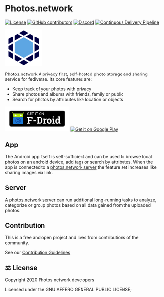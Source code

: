 # Photos.network

[![License](https://img.shields.io/github/license/photos-network/android)](./LICENSE.md)
[![GitHub contributors](https://img.shields.io/github/contributors/photos-network/android?color=success)](https://github.com/photos-network/android/graphs/contributors)
[![Discord](https://img.shields.io/discord/793235453871390720)](https://discord.gg/dGFDpmWp46)
[![Continuous Delivery Pipeline](https://github.com/photos-network/android/actions/workflows/continuous-delivery-pipeline.yml/badge.svg)](https://github.com/photos-network/android/actions/workflows/continuous-delivery-pipeline.yml)

<img src="/fastlane/metadata/android/en-US/images/icon.png" width="120" height="120"/>

[Photos.network](https://photos.network) A privacy first, self-hosted photo storage and sharing service for fediverse.
Its core features are:

- Keep track of your photos with privacy
- Share photos and albums with friends, family or public
- Search for photos by attributes like location or objects

[<img src="fastlane/fdroid_badge.png" alt="Get it on F-Droid" height="80" />](https://f-droid.org/repository/browse/?fdid=photos.network)
[<img src="https://play.google.com/intl/en_us/badges/images/generic/en_badge_web_generic.png" alt="Get it on Google Play" height="80" />](https://play.google.com/store/apps/details?id=photos.network&utm_source=github)

## App

The Android app itself is self-sufficient and can be used to browse local photos on an android device, add tags or search by attributes.
When the app is connected to a [photos.network server](https://github.com/photos-network/core) the feature set increases like sharing images via link.

## Server
A [photos.network server](https://github.com/photos-network/core) can run additional long-running tasks to analyze, categorize or group photos based
on all data gained from the uploaded photos.


## Contribution

This is a free and open project and lives from contributions of the community.

See our [Contribution Guidelines](CONTRIBUTING.md)




## ⚖️ License

Copyright 2020 Photos network developers

Licensed under the GNU AFFERO GENERAL PUBLIC LICENSE;

